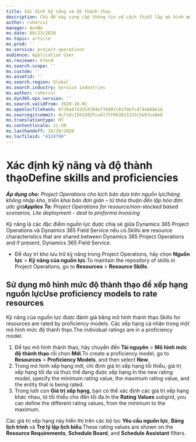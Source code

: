 ```yaml
---
title: Xác định kỹ năng và độ thành thạo
description: Chủ đề này cung cấp thông tin về cách thiết lập mô hình mức độ thành thạo để đánh giá các nguồn lực.
author: ruhercul
manager: AnnBe
ms.date: 09/23/2020
ms.topic: article
ms.prod: ''
ms.service: project-operations
audience: Application User
ms.reviewer: kfend
ms.search.scope: ''
ms.custom: ''
ms.assetid: ''
ms.search.region: Global
ms.search.industry: Service industries
ms.author: ruhercul
ms.dyn365.ops.version: ''
ms.search.validFrom: 2020-10-01
ms.openlocfilehash: 8738a4743554704ef76807c81fdefcd74e668e1b
ms.sourcegitcommit: 4cf1dc1561b92fca4175f0b3813133c5e63ce8e6
ms.translationtype: HT
ms.contentlocale: vi-VN
ms.lasthandoff: 10/28/2020
ms.locfileid: "4124799"
---
```

# <a name="define-skills-and-proficiencies"></a><span data-ttu-id="6f912-103">Xác định kỹ năng và độ thành thạo</span><span class="sxs-lookup"><span data-stu-id="6f912-103">Define skills and proficiencies</span></span>

<span data-ttu-id="6f912-104">_**Áp dụng cho:** Project Operations cho kịch bản dựa trên nguồn lực/hàng không nhập kho, triển khai bản đơn giản – từ thỏa thuận đến lập hóa đơn ước giá_</span><span class="sxs-lookup"><span data-stu-id="6f912-104">_**Applies To:** Project Operations for resource/non-stocked based scenarios, Lite deployment - deal to proforma invoicing_</span></span>

<span data-ttu-id="6f912-105">Kỹ năng là các đặc điểm nguồn lực được chia sẻ giữa Dynamics 365 Project Operations và Dynamics 365 Field Service nếu có.</span><span class="sxs-lookup"><span data-stu-id="6f912-105">Skills are resource characteristics that are shared between Dynamics 365 Project Operations and if present, Dynamics 365 Field Service.</span></span> 

- <span data-ttu-id="6f912-106">Để duy trì kho lưu trữ kỹ năng trong Project Operations, hãy chọn **Nguồn lực** \> **Kỹ năng của nguồn lực**.</span><span class="sxs-lookup"><span data-stu-id="6f912-106">To maintain the repository of skills in Project Operations, go to **Resources** \> **Resource Skills**.</span></span> 

## <a name="use-proficiency-models-to-rate-resources"></a><span data-ttu-id="6f912-107">Sử dụng mô hình mức độ thành thạo để xếp hạng nguồn lực</span><span class="sxs-lookup"><span data-stu-id="6f912-107">Use proficiency models to rate resources</span></span>

<span data-ttu-id="6f912-108">Kỹ năng của nguồn lực được đánh giá bằng mô hình thành thạo.</span><span class="sxs-lookup"><span data-stu-id="6f912-108">Skills for resources are rated by proficiency models.</span></span> <span data-ttu-id="6f912-109">Các xếp hạng cá nhân trong một mô hình mức độ thành thạo.</span><span class="sxs-lookup"><span data-stu-id="6f912-109">The individual ratings are in a proficiency model.</span></span> 

1. <span data-ttu-id="6f912-110">Để tạo mô hình thành thạo, hãy chuyển đến **Tài nguyên** \> **Mô hình mức độ thành thạo** rồi chọn **Mới**.</span><span class="sxs-lookup"><span data-stu-id="6f912-110">To create a proficiency model, go to **Resources** \> **Proficiency Models**, and then select **New**.</span></span>
2. <span data-ttu-id="6f912-111">Trong mô hình xếp hạng mới, chỉ định giá trị xếp hạng tối thiểu, giá trị xếp hạng tối đa và thực thể đang được xếp hạng.</span><span class="sxs-lookup"><span data-stu-id="6f912-111">In the new rating model, specify the minimum rating value, the maximum rating value, and the entity that is being rated.</span></span>
3. <span data-ttu-id="6f912-112">Trong lưới con **Giá trị xếp hạng**, bạn có thể xác định các giá trị xếp hạng khác nhau, từ tối thiểu cho đến tối đa.</span><span class="sxs-lookup"><span data-stu-id="6f912-112">In the **Rating Values** subgrid, you can define the different rating values, from the minimum to the maximum.</span></span>


<span data-ttu-id="6f912-113">Các giá trị xếp hạng này hiển thị trên các bộ lọc **Yêu cầu nguồn lực**, **Bảng lịch trình** và **Trợ lý lập lịch biểu**.</span><span class="sxs-lookup"><span data-stu-id="6f912-113">These rating values are shown on the **Resource Requirements**, **Schedule Board**, and **Schedule Assistant** filters.</span></span>
